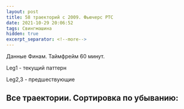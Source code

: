```yaml
---
layout: post
title: 58 траекторий c 2009. Фьючерс РТС
date: 2021-10-29 20:06:52
tags: Свингмашина
hidden: true
excerpt_separator: <!--more-->
---
```



Данные Финам. Таймфрейм 60 минут.

Leg1 - текущий паттерн

Leg2,3 - предшествующие

 ## Все траектории. Сортировка по убыванию:

<img src="https://ragve.ru/images/58_freq.png" alt="">
